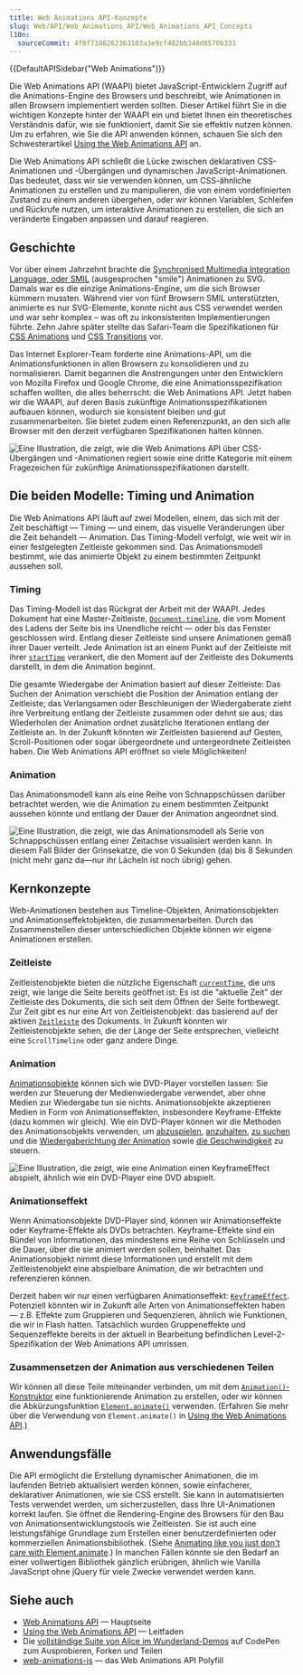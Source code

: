```yaml
---
title: Web Animations API-Konzepte
slug: Web/API/Web_Animations_API/Web_Animations_API_Concepts
l10n:
  sourceCommit: 4f0f7386262363103a3e9cf482bb348d8570b331
---
```


{{DefaultAPISidebar("Web Animations")}}

Die Web Animations API (WAAPI) bietet JavaScript-Entwicklern Zugriff auf die Animations-Engine des Browsers und beschreibt, wie Animationen in allen Browsern implementiert werden sollten. Dieser Artikel führt Sie in die wichtigen Konzepte hinter der WAAPI ein und bietet Ihnen ein theoretisches Verständnis dafür, wie sie funktioniert, damit Sie sie effektiv nutzen können. Um zu erfahren, wie Sie die API anwenden können, schauen Sie sich den Schwesterartikel [Using the Web Animations API](/de/docs/Web/API/Web_Animations_API/Using_the_Web_Animations_API) an.

Die Web Animations API schließt die Lücke zwischen deklarativen CSS-Animationen und -Übergängen und dynamischen JavaScript-Animationen. Das bedeutet, dass wir sie verwenden können, um CSS-ähnliche Animationen zu erstellen und zu manipulieren, die von einem vordefinierten Zustand zu einem anderen übergehen, oder wir können Variablen, Schleifen und Rückrufe nutzen, um interaktive Animationen zu erstellen, die sich an veränderte Eingaben anpassen und darauf reagieren.

## Geschichte

Vor über einem Jahrzehnt brachte die [Synchronised Multimedia Integration Language, oder SMIL](/de/docs/Web/SVG/SVG_animation_with_SMIL) (ausgesprochen "smile") Animationen zu SVG. Damals war es die einzige Animations-Engine, um die sich Browser kümmern mussten. Während vier von fünf Browsern SMIL unterstützten, animierte es nur SVG-Elemente, konnte nicht aus CSS verwendet werden und war sehr komplex – was oft zu inkonsistenten Implementierungen führte. Zehn Jahre später stellte das Safari-Team die Spezifikationen für [CSS Animations](https://drafts.csswg.org/css-animations/) und [CSS Transitions](https://drafts.csswg.org/css-transitions/) vor.

Das Internet Explorer-Team forderte eine Animations-API, um die Animationsfunktionen in allen Browsern zu konsolidieren und zu normalisieren. Damit begannen die Anstrengungen unter den Entwicklern von Mozilla Firefox und Google Chrome, die eine Animationsspezifikation schaffen wollten, die alles beherrscht: die Web Animations API. Jetzt haben wir die WAAPI, auf deren Basis zukünftige Animationsspezifikationen aufbauen können, wodurch sie konsistent bleiben und gut zusammenarbeiten. Sie bietet zudem einen Referenzpunkt, an den sich alle Browser mit den derzeit verfügbaren Spezifikationen halten können.

![Eine Illustration, die zeigt, wie die Web Animations API über CSS-Übergängen und -Animationen regiert sowie eine dritte Kategorie mit einem Fragezeichen für zukünftige Animationsspezifikationen darstellt.](waapi_diagram_white.png)

## Die beiden Modelle: Timing und Animation

Die Web Animations API läuft auf zwei Modellen, einem, das sich mit der Zeit beschäftigt — Timing — und einem, das visuelle Veränderungen über die Zeit behandelt — Animation. Das Timing-Modell verfolgt, wie weit wir in einer festgelegten Zeitleiste gekommen sind. Das Animationsmodell bestimmt, wie das animierte Objekt zu einem bestimmten Zeitpunkt aussehen soll.

### Timing

Das Timing-Modell ist das Rückgrat der Arbeit mit der WAAPI. Jedes Dokument hat eine Master-Zeitleiste, [`Document.timeline`](/de/docs/Web/API/Document/timeline), die vom Moment des Ladens der Seite bis ins Unendliche reicht — oder bis das Fenster geschlossen wird. Entlang dieser Zeitleiste sind unsere Animationen gemäß ihrer Dauer verteilt. Jede Animation ist an einem Punkt auf der Zeitleiste mit ihrer [`startTime`](/de/docs/Web/API/Animation/startTime) verankert, die den Moment auf der Zeitleiste des Dokuments darstellt, in dem die Animation beginnt.

Die gesamte Wiedergabe der Animation basiert auf dieser Zeitleiste: Das Suchen der Animation verschiebt die Position der Animation entlang der Zeitleiste; das Verlangsamen oder Beschleunigen der Wiedergaberate zieht ihre Verbreitung entlang der Zeitleiste zusammen oder dehnt sie aus; das Wiederholen der Animation ordnet zusätzliche Iterationen entlang der Zeitleiste an. In der Zukunft könnten wir Zeitleisten basierend auf Gesten, Scroll-Positionen oder sogar übergeordnete und untergeordnete Zeitleisten haben. Die Web Animations API eröffnet so viele Möglichkeiten!

### Animation

Das Animationsmodell kann als eine Reihe von Schnappschüssen darüber betrachtet werden, wie die Animation zu einem bestimmten Zeitpunkt aussehen könnte und entlang der Dauer der Animation angeordnet sind.

![Eine Illustration, die zeigt, wie das Animationsmodell als Serie von Schnappschüssen entlang einer Zeitachse visualisiert werden kann. In diesem Fall Bilder der Grinsekatze, die von 0 Sekunden (da) bis 8 Sekunden (nicht mehr ganz da—nur ihr Lächeln ist noch übrig) gehen.](waapi_timing_diagram_white.png)

## Kernkonzepte

Web-Animationen bestehen aus Timeline-Objekten, Animationsobjekten und Animationseffektobjekten, die zusammenarbeiten. Durch das Zusammenstellen dieser unterschiedlichen Objekte können wir eigene Animationen erstellen.

### Zeitleiste

Zeitleistenobjekte bieten die nützliche Eigenschaft [`currentTime`](/de/docs/Web/API/AnimationTimeline/currentTime), die uns zeigt, wie lange die Seite bereits geöffnet ist: Es ist die "aktuelle Zeit" der Zeitleiste des Dokuments, die sich seit dem Öffnen der Seite fortbewegt. Zur Zeit gibt es nur eine Art von Zeitleistenobjekt: das basierend auf der aktiven [`Zeitleiste`](/de/docs/Web/API/Document/timeline) des Dokuments. In Zukunft könnten wir Zeitleistenobjekte sehen, die der Länge der Seite entsprechen, vielleicht eine `ScrollTimeline` oder ganz andere Dinge.

### Animation

[Animationsobjekte](/de/docs/Web/API/Animation) können sich wie DVD-Player vorstellen lassen: Sie werden zur Steuerung der Medienwiedergabe verwendet, aber ohne Medien zur Wiedergabe tun sie nichts. Animationsobjekte akzeptieren Medien in Form von Animationseffekten, insbesondere Keyframe-Effekte (dazu kommen wir gleich). Wie ein DVD-Player können wir die Methoden des Animationsobjekts verwenden, um [abzuspielen](/de/docs/Web/API/Animation/play), [anzuhalten](/de/docs/Web/API/Animation/pause), [zu suchen](/de/docs/Web/API/Animation/currentTime) und die [Wiedergaberichtung der Animation](/de/docs/Web/API/Animation/reverse) sowie [die Geschwindigkeit](/de/docs/Web/API/Animation/playbackRate) zu steuern.

![Eine Illustration, die zeigt, wie eine Animation einen KeyframeEffect abspielt, ähnlich wie ein DVD-Player eine DVD abspielt.](waapi_player_diagram_white.png)

### Animationseffekt

Wenn Animationsobjekte DVD-Player sind, können wir Animationseffekte oder Keyframe-Effekte als DVDs betrachten. Keyframe-Effekte sind ein Bündel von Informationen, das mindestens eine Reihe von Schlüsseln und die Dauer, über die sie animiert werden sollen, beinhaltet. Das Animationsobjekt nimmt diese Informationen und erstellt mit dem Zeitleistenobjekt eine abspielbare Animation, die wir betrachten und referenzieren können.

Derzeit haben wir nur einen verfügbaren Animationseffekt: [`KeyframeEffect`](/de/docs/Web/API/KeyframeEffect). Potenziell könnten wir in Zukunft alle Arten von Animationseffekten haben — z.B. Effekte zum Gruppieren und Sequenzieren, ähnlich wie Funktionen, die wir in Flash hatten. Tatsächlich wurden Gruppeneffekte und Sequenzeffekte bereits in der aktuell in Bearbeitung befindlichen Level-2-Spezifikation der Web Animations API umrissen.

### Zusammensetzen der Animation aus verschiedenen Teilen

Wir können all diese Teile miteinander verbinden, um mit dem [`Animation()`-Konstruktor](/de/docs/Web/API/Animation/Animation) eine funktionierende Animation zu erstellen, oder wir können die Abkürzungsfunktion [`Element.animate()`](/de/docs/Web/API/Element/animate) verwenden. (Erfahren Sie mehr über die Verwendung von `Element.animate()` in [Using the Web Animations API](/de/docs/Web/API/Web_Animations_API/Using_the_Web_Animations_API).)

## Anwendungsfälle

Die API ermöglicht die Erstellung dynamischer Animationen, die im laufenden Betrieb aktualisiert werden können, sowie einfacherer, deklarativer Animationen, wie sie CSS erstellt. Sie kann in automatisierten Tests verwendet werden, um sicherzustellen, dass Ihre UI-Animationen korrekt laufen. Sie öffnet die Rendering-Engine des Browsers für den Bau von Animationsentwicklungstools wie Zeitleisten. Sie ist auch eine leistungsfähige Grundlage zum Erstellen einer benutzerdefinierten oder kommerziellen Animationsbibliothek. (Siehe [Animating like you just don't care with Element.animate](https://hacks.mozilla.org/2016/08/animating-like-you-just-dont-care-with-element-animate/).) In manchen Fällen könnte sie den Bedarf an einer vollwertigen Bibliothek gänzlich erübrigen, ähnlich wie Vanilla JavaScript ohne jQuery für viele Zwecke verwendet werden kann.

## Siehe auch

- [Web Animations API](/de/docs/Web/API/Web_Animations_API) — Hauptseite
- [Using the Web Animations API](/de/docs/Web/API/Web_Animations_API/Using_the_Web_Animations_API) — Leitfaden
- Die [vollständige Suite von Alice im Wunderland-Demos](https://codepen.io/collection/nqNJvD) auf CodePen zum Ausprobieren, Forken und Teilen
- [web-animations-js](https://github.com/web-animations/web-animations-js) — das Web Animations API Polyfill

